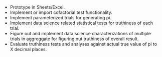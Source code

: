 * Prototype in Sheets/Excel.
* Implement or import cofactorial test functionality.
* Implement parameterized trials for generating pi.
* Implement data science related statistical tests for truthiness of each trial.
* Figure out and implement data science characterizations of multiple trials in aggreggate for figuring out truthiness of overall result.
* Evaluate truthiness tests and analyses against actual true value of pi to X decimal places.
